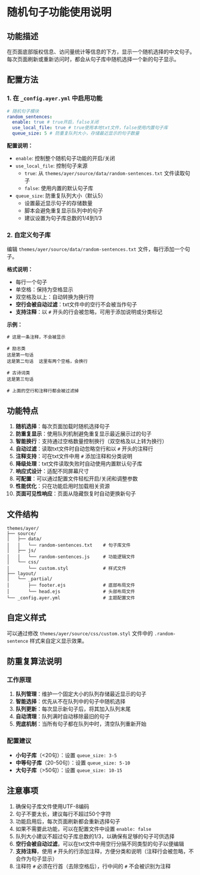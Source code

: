 # 随机句子功能使用说明

## 功能描述
在页面底部版权信息、访问量统计等信息的下方，显示一个随机选择的中文句子。每次页面刷新或重新访问时，都会从句子库中随机选择一个新的句子显示。

## 配置方法

### 1. 在 `_config.ayer.yml` 中启用功能
```yaml
# 随机句子模块
random_sentences:
  enable: true # true开启，false关闭
  use_local_file: true # true使用本地txt文件，false使用内置句子库
  queue_size: 5 # 防重复队列大小，存储最近显示的句子数量
```

**配置说明：**
- `enable`: 控制整个随机句子功能的开启/关闭
- `use_local_file`: 控制句子来源
  - `true`: 从 `themes/ayer/source/data/random-sentences.txt` 文件读取句子
  - `false`: 使用内置的默认句子库
- `queue_size`: 防重复队列大小（默认5）
  - 设置最近显示句子的存储数量
  - 脚本会避免重复显示队列中的句子
  - 建议设置为句子库总数的1/4到1/3

### 2. 自定义句子库
编辑 `themes/ayer/source/data/random-sentences.txt` 文件，每行添加一个句子。

**格式说明：**
- 每行一个句子
- 单空格：保持为空格显示
- 双空格及以上：自动转换为换行符
- **空行会被自动过滤**：txt文件中的空行不会被当作句子
- **支持注释**：以 `#` 开头的行会被忽略，可用于添加说明或分类标记

**示例：**
```
# 这是一条注释，不会被显示

# 励志类
这是第一句话
这是第二句话  这里有两个空格，会换行

# 古诗词类
这是第三句话

# 上面的空行和注释行都会被过滤掉
```

## 功能特点

1. **随机选择**：每次页面加载时随机选择句子
2. **防重复显示**：使用队列机制避免重复显示最近展示过的句子
3. **智能换行**：支持通过空格数量控制换行（双空格及以上转为换行）
4. **自动过滤**：读取txt文件时自动忽略空行和以 `#` 开头的注释行
5. **注释支持**：可在txt文件中用 `#` 添加注释和分类说明
6. **降级处理**：txt文件读取失败时自动使用内置默认句子库
7. **响应式设计**：适配不同屏幕尺寸
8. **可配置**：可以通过配置文件轻松开启/关闭和调整参数
9. **性能优化**：只在功能启用时加载相关资源
10. **页面可见性响应**：页面从隐藏恢复时自动更换新句子

## 文件结构

```
themes/ayer/
├── source/
│   ├── data/
│   │   └── random-sentences.txt    # 句子库文件
│   ├── js/
│   │   └── random-sentences.js     # 功能逻辑文件
│   └── css/
│       └── custom.styl             # 样式文件
├── layout/
│   └── _partial/
│       ├── footer.ejs              # 底部布局文件
│       └── head.ejs                # 头部布局文件
└── _config.ayer.yml                # 主题配置文件
```

## 自定义样式

可以通过修改 `themes/ayer/source/css/custom.styl` 文件中的 `.random-sentence` 样式来自定义显示效果。

## 防重复算法说明

### 工作原理
1. **队列管理**：维护一个固定大小的队列存储最近显示的句子
2. **智能选择**：优先从不在队列中的句子中随机选择
3. **队列更新**：每次显示新句子后，将其加入队列末尾
4. **自动清理**：队列满时自动移除最旧的句子
5. **兜底机制**：当所有句子都在队列中时，清空队列重新开始

### 配置建议
- **小句子库**（<20句）：设置 `queue_size: 3-5`
- **中等句子库**（20-50句）：设置 `queue_size: 5-10`  
- **大句子库**（>50句）：设置 `queue_size: 10-15`

## 注意事项

1. 确保句子库文件使用UTF-8编码
2. 句子不要太长，建议每行不超过50个字符
3. 功能启用后，每次页面刷新都会重新选择句子
4. 如果不需要此功能，可以在配置文件中设置 `enable: false`
5. 队列大小建议不超过句子库总数的1/3，以确保有足够的句子可供选择
6. **空行会被自动过滤**，可以在txt文件中用空行分隔不同类型的句子以便编辑
7. **支持注释**，使用 `#` 开头的行添加注释，方便分类和说明（注释行会被忽略，不会作为句子显示）
8. 注释符 `#` 必须在行首（去除空格后），行中间的 `#` 不会被识别为注释
